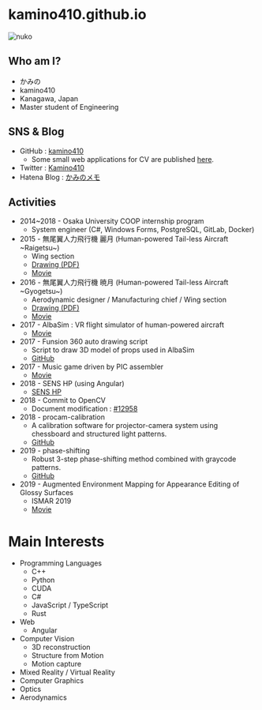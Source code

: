 # kamino410.github.io

![nuko](https://pbs.twimg.com/profile_images/835859818162245633/T14PAg4L_200x200.jpg)

## Who am I?
* かみの
* kamino410
* Kanagawa, Japan 
* Master student of Engineering

## SNS & Blog
* GitHub : [kamino410](https://github.com/kamino410)
  * Some small web applications for CV are published [here](https://kamino410.github.io/cv-snippets/).
* Twitter : [Kamino410](https://twitter.com/Kamino410)
* Hatena Blog : [かみのメモ](https://kamino.hatenablog.com/archive)

## Activities
* 2014~2018 - Osaka University COOP internship program
  * System engineer (C#, Windows Forms, PostgreSQL, GitLab, Docker)
* 2015 - 無尾翼人力飛行機 麗月 (Human-powered Tail-less Aircraft \~Raigetsu\~)
  * Wing section
  * [Drawing (PDF)](https://drive.google.com/file/d/0B9IxzHX0crEOVjMxSm1FLWZ5cU0/view)
  * [Movie](https://www.youtube.com/watch?v=fePjS_SkKoM)
* 2016 - 無尾翼人力飛行機 暁月 (Human-powered Tail-less Aircraft \~Gyogetsu\~)
  * Aerodynamic designer / Manufacturing chief / Wing section
  * [Drawing (PDF)](https://drive.google.com/file/d/0B9IxzHX0crEOTlZ0bXZsMGlYTjQ/view)
  * [Movie](https://www.youtube.com/watch?v=4WSvJkH92DI)
* 2017 - AlbaSim : VR flight simulator of human-powered aircraft
  * [Movie](https://www.youtube.com/watch?v=gkGf1dIYQEk)
* 2017 - Funsion 360 auto drawing script
  * Script to draw 3D model of props used in AlbaSim
  * [GitHub](https://github.com/kamino410/FusionScripts)
* 2017 - Music game driven by PIC assembler
  * [Movie](https://youtu.be/qOXjCnSWSkk)
* 2018 - SENS HP (using Angular)
  * [SENS HP](https://www.sens.sys.es.osaka-u.ac.jp/)
* 2018 - Commit to OpenCV
  * Document modification : [#12958](https://github.com/opencv/opencv/pull/12958)
* 2018 - procam-calibration
  * A calibration software for projector-camera system using chessboard and structured light patterns.
  * [GitHub](https://github.com/kamino410/procam-calibration)
* 2019 - phase-shifting
  * Robust 3-step phase-shifting method combined with graycode patterns.
  * [GitHub](https://github.com/kamino410/phase-shifting)
* 2019 - Augmented Environment Mapping for Appearance Editing of Glossy Surfaces
  * ISMAR 2019
  * [Movie](https://www.youtube.com/watch?v=L5V_Oa3PycI)

# Main Interests
* Programming Languages
  * C++
  * Python
  * CUDA
  * C#
  * JavaScript / TypeScript
  * Rust
* Web
  * Angular
* Computer Vision
  * 3D reconstruction
  * Structure from Motion
  * Motion capture
* Mixed Reality / Virtual Reality
* Computer Graphics
* Optics
* Aerodynamics

<!-- Global site tag (gtag.js) - Google Analytics -->
<script async src="https://www.googletagmanager.com/gtag/js?id=UA-112076085-2"></script>
<script>
  window.dataLayer = window.dataLayer || [];
  function gtag(){dataLayer.push(arguments);}
  gtag('js', new Date());
  gtag('config', 'UA-112076085-2');
</script>
